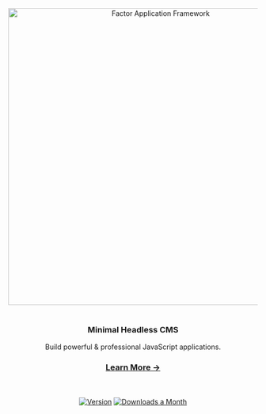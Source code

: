 <div align="center">
  <img src="./bw-logo.png" width="600px"  alt="Factor Application Framework">
</div>

<br />

<div align="center">
  <h3>Minimal Headless CMS</h3>
  <p>Build powerful &amp; professional JavaScript applications.</p>
</div>
 
<div align="center">
  <h3>
    <a href="https://factor.dev">
      Learn More &rarr;
    </a>
  </h3>
</div>

<br/>
<br/>
<div align="center"> 
  <a href="https://www.npmjs.com/package/@factor/core"><img src="https://badgen.net/npm/v/@factor/core" alt="Version"></a>
  <a href="https://www.npmjs.com/package/@factor/core"><img src="https://badgen.net/npm/dm/@factor/core" alt="Downloads a Month"></a>
 </div>
